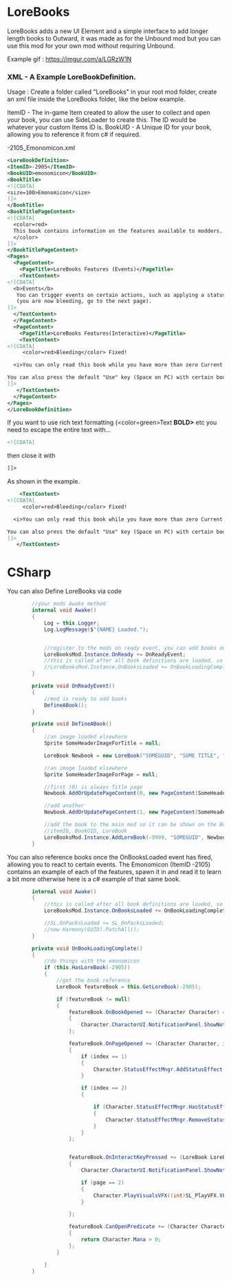 # LoreBooks
LoreBooks adds a new UI Element and a simple interface to add longer length books to Outward, it was made as for the Unbound mod but you can use this mod for your own mod without requiring Unbound.


Example gif : https://imgur.com/a/LGRzW1N

### XML - A Example LoreBookDefinition.

Usage : 
Create a folder called "LoreBooks" in your root mod folder, create an xml file inside the LoreBooks folder, like the below example.

ItemID - The in-game Item created to allow the user to collect and open your book, you can use SideLoader to create this. The ID would be whatever your custom Items ID is.
BookUID - A Unique ID for your book, allowing you to reference it from c# if required.

-2105_Emonomicon.xml

```xml
<LoreBookDefinition>
<ItemID>-2905</ItemID>
<BookUID>emonomicon</BookUID>
<BookTitle>
<![CDATA[
<size=100>Emonomicon</size>
]]>
</BookTitle>
<BookTitlePageContent>
<![CDATA[
  <color=red>
  This book contains information on the features available to modders.
  </color>
]]>
</BookTitlePageContent>
<Pages>
  <PageContent>
    <PageTitle>LoreBooks Features (Events)</PageTitle>
    <TextContent>
<![CDATA[
  <b>Events</b>
   You can trigger events on certain actions, such as applying a status effect to the character opening the book.
   (you are now bleeding, go to the next page).
]]>
  </TextContent>
  </PageContent>
  <PageContent>
    <PageTitle>LoreBooks Features(Interactive)</PageTitle>
    <TextContent>
<![CDATA[
     <color=red>Bleeding</color> Fixed!

  <i>You can only read this book while you have more than zero Current Mana. Or anything you choose, such as quest completion, items owned, or area the player is in.</i>

You can also press the default "Use" key (Space on PC) with certain books! Try it on this page.
]]>
   </TextContent>
  </PageContent>
</Pages>
</LoreBookDefinition>
```

If you want to use rich text formatting (<color=green>Text</color> <b>BOLD></b> etc you need to escape the entire text with...

```xml
<![CDATA[
```
then close it with 
```xml
]]>
```
As shown in the example.

```xml
    <TextContent>
<![CDATA[
     <color=red>Bleeding</color> Fixed!

  <i>You can only read this book while you have more than zero Current Mana. Or anything you choose, such as quest completion, items owned, or area the player is in.</i>

You can also press the default "Use" key (Space on PC) with certain books! Try it on this page.
]]>
   </TextContent>
```


# CSharp
You can also Define LoreBooks via code

```csharp
        //your mods Awake method
        internal void Awake()
        {
            Log = this.Logger;
            Log.LogMessage($"{NAME} Loaded.");


            //register to the mods on ready event, you can add books once this is called
            LoreBooksMod.Instance.OnReady += OnReadyEvent;
            //this is called after all book definitions are loaded, so you can reference the book and register to c# events
            //LoreBooksMod.Instance.OnBooksLoaded += OnBookLoadingComplete;
        }

        private void OnReadyEvent()
        {
            //mod is ready to add books
            DefineABook();
        }

        private void DefineABook()
        {
            //an image loaded elsewhere
            Sprite SomeHeaderImageForTitle = null;

            LoreBook Newbook = new LoreBook("SOMEGUID", "SOME TITLE", "SOME TITLE PAGE CONTENT", SomeHeaderImageForTitle, null);

            //an image loaded elsewhere
            Sprite SomeHeaderImageForPage = null;

            //first (0) is always Title page
            Newbook.AddOrUpdatePageContent(0, new PageContent(SomeHeaderImageForPage, "SOME TITLE", "SOME TITLE PAGE CONTENT"));

            //add another
            Newbook.AddOrUpdatePageContent(1, new PageContent(SomeHeaderImageForPage, "SOME TITLE PAGE 1", "SOME TITLE PAGE 1"));

            //add the book to the main mod so it can be shown on the BookUI
            //itemID, BookUID, LoreBook
            LoreBooksMod.Instance.AddLoreBook(-9999, "SOMEGUID", Newbook);
        }
```


You can also reference books once the OnBooksLoaded event has fired, allowing you to react to certain events. The Emonomicon (ItemID -2105) contains an example of each of the features, spawn it in and read it to learn a bit more otherwise here is a c# example of that same book.


```csharp
        internal void Awake()
        {
            //this is called after all book definitions are loaded, so you can reference the book and register to c# events
            LoreBooksMod.Instance.OnBooksLoaded += OnBookLoadingComplete;

            //SL.OnPacksLoaded += SL_OnPacksLoaded;
            //new Harmony(GUID).PatchAll();
        }

        private void OnBookLoadingComplete()
        {
            //do things with the emonomicon
            if (this.HasLoreBook(-2905))
            {
                //get the book reference
                LoreBook featureBook = this.GetLoreBook(-2905);

                if (featureBook != null)
                {
                    featureBook.OnBookOpened += (Character Character) =>
                    {
                        Character.CharacterUI.NotificationPanel.ShowNotification("Book opened");
                    };

                    featureBook.OnPageOpened += (Character Character, int index) =>
                    {
                        if (index == 1)
                        {
                            Character.StatusEffectMngr.AddStatusEffect("Bleeding");
                        }

                        if (index == 2)
                        {

                            if (Character.StatusEffectMngr.HasStatusEffect("Bleeding"))
                            {
                                Character.StatusEffectMngr.RemoveStatusWithIdentifierName("Bleeding");
                            }                         
                        }
                    };


                    featureBook.OnInteractKeyPressed += (LoreBook LoreBook, int page, Character Character) =>
                    {
                        Character.CharacterUI.NotificationPanel.ShowNotification("Interact key pressed!");

                        if (page == 2)
                        {
                            Character.PlayVisualsVFX((int)SL_PlayVFX.VFXPrefabs.HexDoomVFX);
                        }

                    };

                    featureBook.CanOpenPredicate += (Character Character, LoreBook LoreBook) =>
                    {
                        return Character.Mana > 0;
                    };
                }

            }
        }
```
